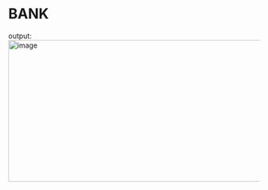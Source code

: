 # BANK
output:
<img width="531" height="285" alt="image" src="https://github.com/user-attachments/assets/1baced70-bb96-4665-9406-6ea4b66a84da" />
